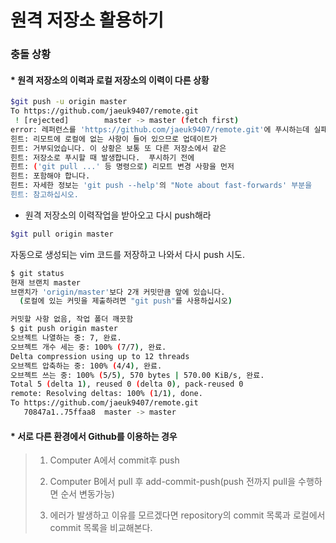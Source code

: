 # 원격 저장소 활용하기

### 충돌 상황

#### * 원격 저장소의 이력과 로컬 저장소의 이력이 다른 상황



```bash
$git push -u origin master
To https://github.com/jaeuk9407/remote.git
 ! [rejected]        master -> master (fetch first)
error: 레퍼런스를 'https://github.com/jaeuk9407/remote.git'에 푸시하는데 실패했습니다
힌트: 리모트에 로컬에 없는 사항이 들어 있으므로 업데이트가
힌트: 거부되었습니다. 이 상황은 보통 또 다른 저장소에서 같은
힌트: 저장소로 푸시할 때 발생합니다.  푸시하기 전에
힌트: ('git pull ...' 등 명령으로) 리모트 변경 사항을 먼저
힌트: 포함해야 합니다.
힌트: 자세한 정보는 'git push --help'의 "Note about fast-forwards' 부분을
힌트: 참고하십시오.
```

* 원격 저장소의 이력작업을 받아오고 다시 push해라

```bash
$git pull origin master
```

자동으로 생성되는 vim 코드를 저장하고 나와서 다시 push 시도.

```bash
$ git status
현재 브랜치 master
브랜치가 'origin/master'보다 2개 커밋만큼 앞에 있습니다.
  (로컬에 있는 커밋을 제출하려면 "git push"를 사용하십시오)

커밋할 사항 없음, 작업 폴더 깨끗함
$ git push origin master
오브젝트 나열하는 중: 7, 완료.
오브젝트 개수 세는 중: 100% (7/7), 완료.
Delta compression using up to 12 threads
오브젝트 압축하는 중: 100% (4/4), 완료.
오브젝트 쓰는 중: 100% (5/5), 570 bytes | 570.00 KiB/s, 완료.
Total 5 (delta 1), reused 0 (delta 0), pack-reused 0
remote: Resolving deltas: 100% (1/1), done.
To https://github.com/jaeuk9407/remote.git
   70847a1..75ffaa8  master -> master
```



#### * 서로 다른 환경에서 Github를 이용하는 경우

> 1) Computer A에서 commit후 push
>
> 2) Computer B에서 pull 후 add-commit-push(push 전까지 pull을 수행하면 순서 변동가능)
>
> 3) 에러가 발생하고 이유를 모르겠다면 repository의 commit 목록과 로컬에서 commit 목록을 비교해본다.

